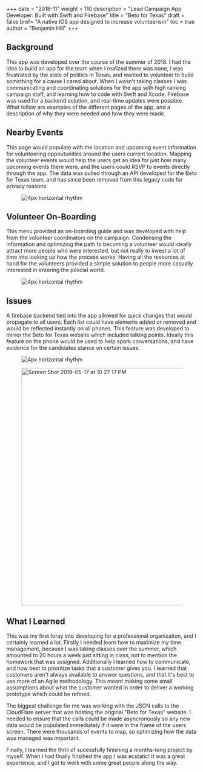 +++
date = "2018-11"
weight = 110
description = "Lead Campaign App Developer: Built with Swift and Firebase"
title = "Beto for Texas"
draft = false
bref= "A native IOS app designed to increase volunteerism"
toc = true
author = "Benjamin Hill"
+++
## Background
This app was developed over the course of the summer of 2018. I had the idea to build an app for the team when I realized there was none, I was frustrated by the state of politics in Texas, and wanted to volunteer to build something for a cause I cared about. When I wasn't taking classes I was communicating and coordinating solutions for the app with high ranking campaign staff, and learning how to code with Swift and Xcode. Firebase was used for a backend solution, and real-time updates were possible. What follow are examples of the different pages of the app, and a description of why they were needed and how they were made.

## Nearby Events
This page would populate with the location and upcoming event information for volunteering oppoutunities around the users current location. Mapping the volunteer events would help the users get an idea for just how many upcoming events there were, and the users could RSVP to events directly through the app. The data was pulled through an API developed for the Beto for Texas team, and has since been removed from this legacy code for privacy reasons. 
<figure>
 <img alt="4px horizontal rhythm" src="https://user-images.githubusercontent.com/8885471/57964753-71023e00-78ef-11e9-9bf2-6d7711f4ffbf.gif" class = "center-image">
</figure>

## Volunteer On-Boarding
This menu provided an on-boarding guide and was developed with help from the volunteer coordinators on the campaign. Condensing the information and optimizing the path to becoming a volunteer would ideally attract more people who were interested, but not really to invest a lot of time into looking up how the process works. Having all the resources at hand for the volunteers provided a simple solution to people more casually interested in entering the policial world.
<figure>
 <img alt="4px horizontal rhythm" src="https://user-images.githubusercontent.com/8885471/57964754-71023e00-78ef-11e9-8cc2-66a7fb214977.gif" class = "center-image">
</figure>

## Issues
A firebase backend tied into the app allowed for quick changes that would propagate to all users. Each list could have elements added or removed and would be reflected instantly on all phones. This feature was developed to mirror the Beto for Texas website which included talking points. Ideally this feature on the phone would be used to help spark conversations, and have evidence for the candidates stance on certain issues. 
<figure>
    <img alt="4px horizontal rhythm" src="https://user-images.githubusercontent.com/8885471/57964752-71023e00-78ef-11e9-9c4e-9e15b2b3f40f.gif" class = "center-image">
</figure>

<figure>
    <img width="625" alt="Screen Shot 2019-05-17 at 10 27 17 PM" src="https://user-images.githubusercontent.com/8885471/57965012-f3403180-78f2-11e9-9167-dc40c4c3becb.png">
</figure>

## What I Learned
This was my first foray into developing for a professional organization, and I certainly learned a lot. 
Firstly I needed learn how to maximize my time management, because I was taking classes over the summer, which amounted to 20 hours a week just sitting in class, not to mention the homework that was assigned. 
Additionally I learned how to communicate, and how best to prioritize tasks that a customer gives you. I learned that customers aren't always available to answer questions, and that it's best to use more of an Agile methodology. This meant making some small assumptions about what the customer wanted in order to deliver a working prototype which could be refined. 

The biggest challenge for me was working with the JSON calls to the CloudFlare server that was hosting the original "Beto for Texas" website. I needed to ensure that the calls could be made asyncronously so any new data would be populated immediately if it were in the frame of the users screen. There were thousands of events to map, so optimizing how the data was managed was important.

Finally, I learned the thrill of sucessfully finishing a months-long project by myself. When I had finally finsihed the app I was ecstatic! It was a great experience, and I got to work with some great people along the way.
